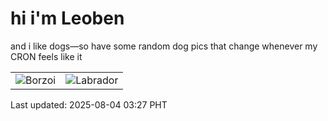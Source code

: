 # hi i'm Leoben

and i like dogs—so have some random dog pics that change whenever my CRON feels like it

|  |  |
|--------|----------|
| ![Borzoi](https://random-dog-vercel.vercel.app/api/random-borzoi?v=1754249246) | ![Labrador](https://random-dog-vercel.vercel.app/api/random-labrador?v=1754249246) |

Last updated: 2025-08-04 03:27 PHT

